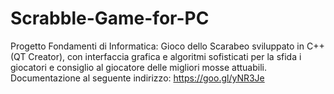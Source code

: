 # Scrabble-Game-for-PC
Progetto Fondamenti di Informatica: Gioco dello Scarabeo sviluppato in C++ (QT Creator), con interfaccia grafica e algoritmi sofisticati per la sfida i giocatori e consiglio al giocatore delle migliori mosse attuabili.
Documentazione al seguente indirizzo: https://goo.gl/yNR3Je
